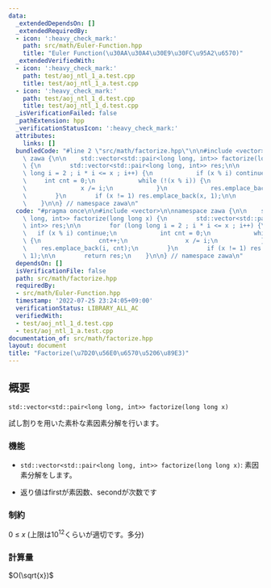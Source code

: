 ```yaml
---
data:
  _extendedDependsOn: []
  _extendedRequiredBy:
  - icon: ':heavy_check_mark:'
    path: src/math/Euler-Function.hpp
    title: "Euler Function(\u30AA\u30A4\u30E9\u30FC\u95A2\u6570)"
  _extendedVerifiedWith:
  - icon: ':heavy_check_mark:'
    path: test/aoj_ntl_1_a.test.cpp
    title: test/aoj_ntl_1_a.test.cpp
  - icon: ':heavy_check_mark:'
    path: test/aoj_ntl_1_d.test.cpp
    title: test/aoj_ntl_1_d.test.cpp
  _isVerificationFailed: false
  _pathExtension: hpp
  _verificationStatusIcon: ':heavy_check_mark:'
  attributes:
    links: []
  bundledCode: "#line 2 \"src/math/factorize.hpp\"\n\n#include <vector>\n\nnamespace\
    \ zawa {\n\n    std::vector<std::pair<long long, int>> factorize(long long x)\
    \ {\n        std::vector<std::pair<long long, int>> res;\n\n        for (long\
    \ long i = 2 ; i * i <= x ; i++) {\n            if (x % i) continue;\n       \
    \     int cnt = 0;\n            while (!(x % i)) {\n                cnt++;\n \
    \               x /= i;\n            }\n            res.emplace_back(i, cnt);\n\
    \        }\n        if (x != 1) res.emplace_back(x, 1);\n\n        return res;\n\
    \    }\n\n} // namespace zawa\n"
  code: "#pragma once\n\n#include <vector>\n\nnamespace zawa {\n\n    std::vector<std::pair<long\
    \ long, int>> factorize(long long x) {\n        std::vector<std::pair<long long,\
    \ int>> res;\n\n        for (long long i = 2 ; i * i <= x ; i++) {\n         \
    \   if (x % i) continue;\n            int cnt = 0;\n            while (!(x % i))\
    \ {\n                cnt++;\n                x /= i;\n            }\n        \
    \    res.emplace_back(i, cnt);\n        }\n        if (x != 1) res.emplace_back(x,\
    \ 1);\n\n        return res;\n    }\n\n} // namespace zawa\n"
  dependsOn: []
  isVerificationFile: false
  path: src/math/factorize.hpp
  requiredBy:
  - src/math/Euler-Function.hpp
  timestamp: '2022-07-25 23:24:05+09:00'
  verificationStatus: LIBRARY_ALL_AC
  verifiedWith:
  - test/aoj_ntl_1_d.test.cpp
  - test/aoj_ntl_1_a.test.cpp
documentation_of: src/math/factorize.hpp
layout: document
title: "Factorize(\u7D20\u56E0\u6570\u5206\u89E3)"
---
```


## 概要
```
std::vector<std::pair<long long, int>> factorize(long long x)
```

試し割りを用いた素朴な素因素分解を行います。

### 機能
* `std::vector<std::pair<long long, int>> factorize(long long x)`: 素因素分解をします。

* 返り値はfirstが素因数、secondが次数です

### 制約
$0\ \le\ x$  (上限は$10^{12}$くらいが適切です。多分)

### 計算量
$O(\sqrt{x})$
